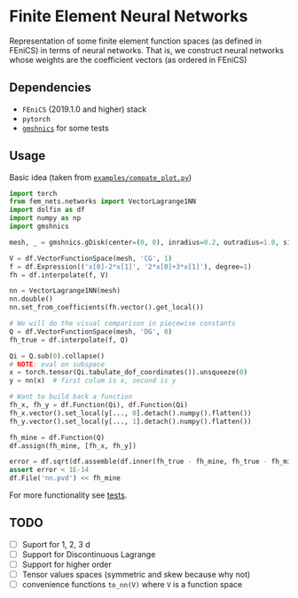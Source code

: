 # Finite Element Neural Networks

Representation of some finite element function spaces (as defined in
FEniCS) in terms of neural networks. That is, we construct neural networks
whose weights are the coefficient vectors (as ordered in FEniCS)

## Dependencies
- `FEniCS` (2019.1.0 and higher) stack
- `pytorch`
- [`gmshnics`](https://github.com/MiroK/gmshnics) for some tests

## Usage
Basic idea (taken from [`examples/compate_plot.py`](https://github.com/MiroK/fem-nets/blob/master/examples/compare_plot.py))

```python
import torch
from fem_nets.networks import VectorLagrange1NN
import dolfin as df
import numpy as np
import gmshnics

mesh, _ = gmshnics.gDisk(center=(0, 0), inradius=0.2, outradius=1.0, size=0.8)

V = df.VectorFunctionSpace(mesh, 'CG', 1)
f = df.Expression(('x[0]-2*x[1]', '2*x[0]+3*x[1]'), degree=1)
fh = df.interpolate(f, V)

nn = VectorLagrange1NN(mesh)
nn.double()
nn.set_from_coefficients(fh.vector().get_local())

# We will do the visual comparison in piecewise constants
Q = df.VectorFunctionSpace(mesh, 'DG', 0)
fh_true = df.interpolate(f, Q)

Qi = Q.sub(0).collapse()
# NOTE: eval on subspace
x = torch.tensor(Qi.tabulate_dof_coordinates()).unsqueeze(0)
y = nn(x)  # first colum is x, second is y

# Want to build back a function
fh_x, fh_y = df.Function(Qi), df.Function(Qi)
fh_x.vector().set_local(y[..., 0].detach().numpy().flatten())
fh_y.vector().set_local(y[..., 1].detach().numpy().flatten())

fh_mine = df.Function(Q)
df.assign(fh_mine, [fh_x, fh_y])

error = df.sqrt(df.assemble(df.inner(fh_true - fh_mine, fh_true - fh_mine)*df.dx))
assert error < 1E-14
df.File('nn.pvd') << fh_mine
```

For more functionality see [tests](https://github.com/MiroK/fem-nets/blob/master/test/test_lagrange1.py#L36).

## TODO
- [ ] Suport for 1, 2, 3 d
- [ ] Support for Discontinuous Lagrange
- [ ] Support for higher order
- [ ] Tensor values spaces (symmetric and skew because why not)
- [ ] convenience functions `to_nn(V)` where `V` is a function space
